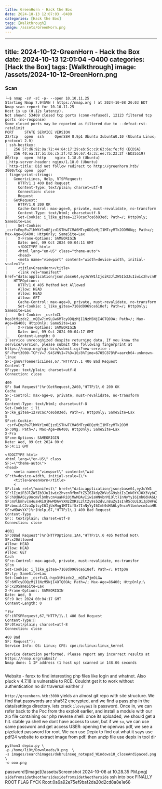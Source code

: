 ```yaml
---
title: GreenHorn - Hack the Box
date: 2024-10-13 12:07:03 -0400
categories: [Hack the Box]
tags: [Walkthrough]
image: /assets/GreenHorn.png
---
```

---
title: 2024-10-12-GreenHorn - Hack the Box
date: 2024-10-13 12:01:04 -0400
categories: [Hack the Box]
tags: [Walkthrough]
image: /assets/2024-10-12-GreenHorn.png
---
### Scan
```
└─$ nmap -sV -sC -p- --open 10.10.11.25
Starting Nmap 7.94SVN ( https://nmap.org ) at 2024-10-08 20:03 EDT
Nmap scan report for 10.10.11.25
Host is up (0.12s latency).
Not shown: 53409 closed tcp ports (conn-refused), 12123 filtered tcp ports (no-response)
Some closed ports may be reported as filtered due to --defeat-rst-ratelimit
PORT     STATE SERVICE VERSION
22/tcp   open  ssh     OpenSSH 8.9p1 Ubuntu 3ubuntu0.10 (Ubuntu Linux; protocol 2.0)
| ssh-hostkey: 
|   256 57:d6:92:8a:72:44:84:17:29:eb:5c:c9:63:6a:fe:fd (ECDSA)
|_  256 40:ea:17:b1:b6:c5:3f:42:56:67:4a:3c:ee:75:23:2f (ED25519)
80/tcp   open  http    nginx 1.18.0 (Ubuntu)
|_http-server-header: nginx/1.18.0 (Ubuntu)
|_http-title: Did not follow redirect to http://greenhorn.htb/
3000/tcp open  ppp?
| fingerprint-strings: 
|   GenericLines, Help, RTSPRequest: 
|     HTTP/1.1 400 Bad Request
|     Content-Type: text/plain; charset=utf-8
|     Connection: close
|     Request
|   GetRequest: 
|     HTTP/1.0 200 OK
|     Cache-Control: max-age=0, private, must-revalidate, no-transform
|     Content-Type: text/html; charset=utf-8
|     Set-Cookie: i_like_gitea=1278cac7ce6b83ed; Path=/; HttpOnly; SameSite=Lax
|     Set-Cookie: _csrf=EmpPa7lhWkY1m0Ejzd1STHwTCMA6MTcyODQzMjI1MTcyMTk2ODM0Ng; Path=/; Max-Age=86400; HttpOnly; SameSite=Lax
|     X-Frame-Options: SAMEORIGIN
|     Date: Wed, 09 Oct 2024 00:04:11 GMT
|     <!DOCTYPE html>
|     <html lang="en-US" class="theme-auto">
|     <head>
|     <meta name="viewport" content="width=device-width, initial-scale=1">
|     <title>GreenHorn</title>
|     <link rel="manifest" href="data:application/json;base64,eyJuYW1lIjoiR3JlZW5Ib3JuIiwic2hvcnRfbmFtZSI6IkdyZWVuSG9ybiIsInN0YXJ0X3VybCI6Imh0dHA6Ly9ncmVlbmhvcm4uaHRiOjMwMDAvIiwiaWNvbnMiOlt7InNyYyI6Imh0dHA6Ly9ncmVlbmhvcm4uaHRiOjMwMDAvYXNzZXRzL2ltZy9sb2dvLnBuZyIsInR5cGUiOiJpbWFnZS9wbmciLCJzaXplcyI6IjUxMng1MTIifSx7InNyYyI6Imh0dHA6Ly9ncmVlbmhvcm4uaHRiOjMwMDAvYX
|   HTTPOptions: 
|     HTTP/1.0 405 Method Not Allowed
|     Allow: HEAD
|     Allow: HEAD
|     Allow: GET
|     Cache-Control: max-age=0, private, must-revalidate, no-transform
|     Set-Cookie: i_like_gitea=7168d0969ce618ef; Path=/; HttpOnly; SameSite=Lax
|     Set-Cookie: _csrf=CL-hqo3tMizdc2__mQEw7jm9LGw6MTcyODQzMjI1NzM5NjI4OTQ0OA; Path=/; Max-Age=86400; HttpOnly; SameSite=Lax
|     X-Frame-Options: SAMEORIGIN
|     Date: Wed, 09 Oct 2024 00:04:17 GMT
|_    Content-Length: 0
1 service unrecognized despite returning data. If you know the service/version, please submit the following fingerprint at https://nmap.org/cgi-bin/submit.cgi?new-service :
SF-Port3000-TCP:V=7.94SVN%I=7%D=10/8%Time=6705C87B%P=aarch64-unknown-linux
SF:-gnu%r(GenericLines,67,"HTTP/1\.1 400 Bad Request
Content-T
SF:ype: text/plain; charset=utf-8
Connection: close

400
SF: Bad Request")%r(GetRequest,2A60,"HTTP/1\.0 200 OK
Cache
SF:-Control: max-age=0, private, must-revalidate, no-transform
SF:
Content-Type: text/html; charset=utf-8
Set-Cookie: i_li
SF:ke_gitea=1278cac7ce6b83ed; Path=/; HttpOnly; SameSite=Lax
S
SF:et-Cookie: _csrf=EmpPa7lhWkY1m0Ejzd1STHwTCMA6MTcyODQzMjI1MTcyMTk2ODM
SF:0Ng; Path=/; Max-Age=86400; HttpOnly; SameSite=Lax
X-Fra
SF:me-Options: SAMEORIGIN
Date: Wed, 09 Oct 2024 00:0
SF:4:11 GMT

<!DOCTYPE html>
<html lang=\"en-US\" class
SF:=\"theme-auto\">
<head>
	<meta name=\"viewport\" content=\"wid
SF:th=device-width, initial-scale=1\">
	<title>GreenHorn</title>
	<
SF:link rel=\"manifest\" href=\"data:application/json;base64,eyJuYW1
SF:lIjoiR3JlZW5Ib3JuIiwic2hvcnRfbmFtZSI6IkdyZWVuSG9ybiIsInN0YXJ0X3VybCI6Im
SF:h0dHA6Ly9ncmVlbmhvcm4uaHRiOjMwMDAvIiwiaWNvbnMiOlt7InNyYyI6Imh0dHA6Ly9nc
SF:mVlbmhvcm4uaHRiOjMwMDAvYXNzZXRzL2ltZy9sb2dvLnBuZyIsInR5cGUiOiJpbWFnZS9w
SF:bmciLCJzaXplcyI6IjUxMng1MTIifSx7InNyYyI6Imh0dHA6Ly9ncmVlbmhvcm4uaHRiOjM
SF:wMDAvYX")%r(Help,67,"HTTP/1\.1 400 Bad Request
Content-Type
SF:: text/plain; charset=utf-8
Connection: close

400
SF:0Bad Request")%r(HTTPOptions,1A4,"HTTP/1\.0 405 Method Not\
SF:x20Allowed
Allow: HEAD
Allow: HEAD
Allow: GET
Cach
SF:e-Control: max-age=0, private, must-revalidate, no-transfor
SF:m
Set-Cookie: i_like_gitea=7168d0969ce618ef; Path=/; HttpOn
SF:ly; SameSite=Lax
Set-Cookie: _csrf=CL-hqo3tMizdc2__mQEw7jm9LGw
SF:6MTcyODQzMjI1NzM5NjI4OTQ0OA; Path=/; Max-Age=86400; HttpOnly;\
SF:x20SameSite=Lax
X-Frame-Options: SAMEORIGIN
Date: Wed, 0
SF:9 Oct 2024 00:04:17 GMT
Content-Length: 0

")%r
SF:(RTSPRequest,67,"HTTP/1\.1 400 Bad Request
Content-Type:
SF:0text/plain; charset=utf-8
Connection: close

400 Bad
SF: Request");
Service Info: OS: Linux; CPE: cpe:/o:linux:linux_kernel

Service detection performed. Please report any incorrect results at https://nmap.org/submit/ .
Nmap done: 1 IP address (1 host up) scanned in 148.06 seconds
                                         
```
Website - ferox to find interesting php files like login and whatnot. Also pluck v 4.7.18 is vulnerable to RCE. Couldnt get it to work without authentication
no dir traversal eaither :/

`http://greenhorn.htb:3000` yields an almost git repo with site structure.
We find that passwords are sha512 encrypted, and we find a pass.php in the data/settings directory. lets crack
`iloveyou1` is password. 
Once in, we can refer back to the Poc from the exploit earlier, and install a module with our zip file containing our php reverse shell.
once its uploaded, we should get a hit.
stable ya shell
we dont have access to user, but if we `su`, we can use same password and get access
USER:
opening the openvas pdf, we see a pizelated password for root. We can use Depix to find out what it says
use pdf24 website to extract image from pdf. then unzip file
use depix in tool dir
```
python3 depix.py \
-p /home/li0t/Downloads/0.png  \ 
-s images/searchimages/debruinseq_notepad_Windows10_closeAndSpaced.png \
-o ooo.png

```
password![Image](/assets/Screenshot 2024-10-08 at 10.28.35 PM.png) `sidefromsidetheothersidesidefromsidetheotherside`
ssh into box
FINALLY ROOT FLAG FYCK
Root:0a6a92e75ef9baf2da20d2cd8a8e1e68
